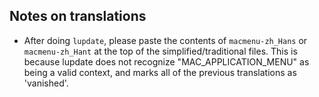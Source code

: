 ## Notes on translations

- After doing `lupdate`, please paste the contents of `macmenu-zh_Hans` or `macmenu-zh_Hant` at the top of the simplified/traditional files. This is because lupdate does not recognize "MAC_APPLICATION_MENU" as being a valid context, and marks all of the previous translations as 'vanished'.